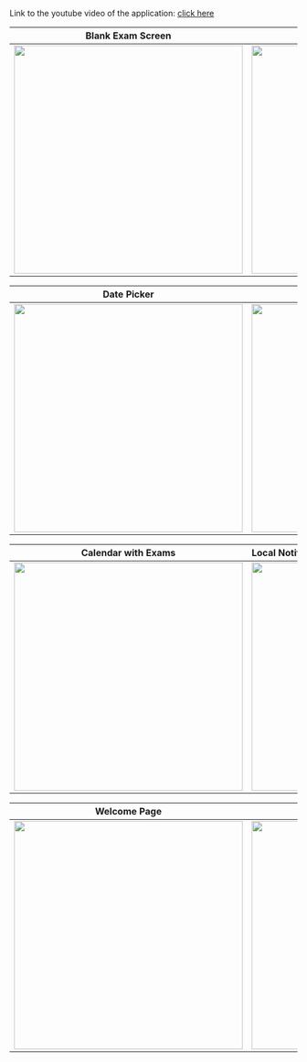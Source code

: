 Link to the youtube video of the application: [click here](https://www.youtube.com/watch?v=z75D0UkfGzY)


Blank Exam Screen             | Adding Exam Form          | List of added exams
:-------------------------:|:-------------------------:| :------------------------
<img height="400" src="https://user-images.githubusercontent.com/75941337/217403955-d2a1c9b3-c8fe-4d35-829a-c211770bff82.png">  |  <img height="400" src="https://user-images.githubusercontent.com/75941337/217533621-4795d64a-4887-40bd-b774-bfe23a4859ce.png">   |  <img height="400" src="https://user-images.githubusercontent.com/75941337/217533835-8f5f5f66-e49e-4993-a389-9b837d391b3d.png">

Date Picker | Time Picker | Empty Calendar Exams
:-----------:|:-------------:|:--------------
<img height="400" src="https://user-images.githubusercontent.com/75941337/217534201-7f4983d7-9e66-4af5-8bef-ac9489c82b17.png"> | <img height="400" src="https://user-images.githubusercontent.com/75941337/217534247-1796c9fc-bdf7-4923-b23e-677452a4b860.png"> | <img height="400" src="https://user-images.githubusercontent.com/75941337/220749041-bb546d75-6ffd-41b0-a19b-d43750175c54.png">

Calendar with Exams | Local Notification *tested with USB debugging
:------------------:|:-------------------
<img height="400" src="https://user-images.githubusercontent.com/75941337/220749619-cb9c9c8d-d25c-4b3c-b258-9bac2e13fdf5.png"> | <img height="400" src="https://user-images.githubusercontent.com/75941337/220768136-abe44f5a-def9-4fd7-8980-aa1d1826a9a0.jpeg">

Welcome Page | Login Page | Register Page
:-----------:|:----------:|:-------------
<img height="400" src="https://user-images.githubusercontent.com/75941337/222994153-20bf260c-079c-46b5-b8a1-08a16ee609dc.jpeg"> | <img height="400" src="https://user-images.githubusercontent.com/75941337/222994148-d6155058-5415-45db-8011-ee896216597b.jpeg"> | <img height="400" src="https://user-images.githubusercontent.com/75941337/222994151-6b1bf336-ea39-44a3-9cf7-c4a1f437061b.jpeg">
